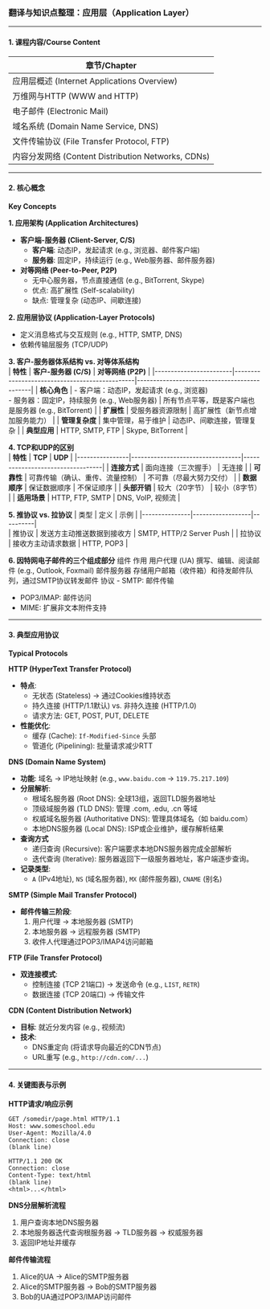 ### **翻译与知识点整理：应用层（Application Layer）**  

---

#### **1. 课程内容/Course Content**  
| 章节/Chapter | 
|--------------|
| 应用层概述 (Internet Applications Overview) | 
| 万维网与HTTP (WWW and HTTP) |
| 电子邮件 (Electronic Mail) | 
| 域名系统 (Domain Name Service, DNS) |  
| 文件传输协议 (File Transfer Protocol, FTP) | 
| 内容分发网络 (Content Distribution Networks, CDNs) |

---

#### **2. 核心概念**  
**Key Concepts**  

**1. 应用架构 (Application Architectures)**  
- **客户端-服务器 (Client-Server, C/S)**  
  - **客户端**: 动态IP，发起请求 (e.g., 浏览器、邮件客户端)  
  - **服务器**: 固定IP，持续运行 (e.g., Web服务器、邮件服务器)  
- **对等网络 (Peer-to-Peer, P2P)**  
  - 无中心服务器，节点直接通信 (e.g., BitTorrent, Skype)  
  - 优点: 高扩展性 (Self-scalability)  
  - 缺点: 管理复杂 (动态IP、间歇连接)  

**2. 应用层协议 (Application-Layer Protocols)**  
- 定义消息格式与交互规则 (e.g., HTTP, SMTP, DNS)  
- 依赖传输层服务 (TCP/UDP)  

**3. 客户-服务器体系结构 vs. 对等体系结构**  
| **特性**               | **客户-服务器 (C/S)**                          | **对等网络 (P2P)**                          |
|------------------------|-----------------------------------------------|---------------------------------------------|
| **核心角色**           | - 客户端：动态IP，发起请求 (e.g., 浏览器) <br> - 服务器：固定IP，持续服务 (e.g., Web服务器) | 所有节点平等，既是客户端也是服务器 (e.g., BitTorrent) |
| **扩展性**             | 受服务器资源限制                               | 高扩展性（新节点增加服务能力）                |
| **管理复杂度**         | 集中管理，易于维护                             | 动态IP、间歇连接，管理复杂                    |
| **典型应用**           | HTTP, SMTP, FTP                               | Skype, BitTorrent                           |

**4. TCP和UDP的区别**  
| **特性**       | **TCP**                          | **UDP**                          |
|----------------|----------------------------------|----------------------------------|
| **连接方式**   | 面向连接（三次握手）             | 无连接                           |
| **可靠性**     | 可靠传输（确认、重传、流量控制） | 不可靠（尽最大努力交付）         |
| **数据顺序**   | 保证数据顺序                     | 不保证顺序                       |
| **头部开销**   | 较大（20字节）                   | 较小（8字节）                    |
| **适用场景**   | HTTP, FTP, SMTP                 | DNS, VoIP, 视频流               |


**5. 推协议 vs. 拉协议**
| 类型	| 定义	| 示例 |
|---------------|------------------|----------|  
| 推协议	| 发送方主动推送数据到接收方 | SMTP, HTTP/2 Server Push |
| 拉协议	| 接收方主动请求数据	| HTTP, POP3 |

**6. 因特网电子邮件的三个组成部分**
组件	作用
用户代理 (UA)	撰写、编辑、阅读邮件 (e.g., Outlook, Foxmail)
邮件服务器	存储用户邮箱（收件箱）和待发邮件队列，通过SMTP协议转发邮件
协议	- SMTP: 邮件传输
- POP3/IMAP: 邮件访问
- MIME: 扩展非文本附件支持


---

#### **3. 典型应用协议**  
**Typical Protocols**  

**HTTP (HyperText Transfer Protocol)**  
- **特点**:  
  - 无状态 (Stateless) → 通过Cookies维持状态  
  - 持久连接 (HTTP/1.1默认) vs. 非持久连接 (HTTP/1.0)  
  - 请求方法: GET, POST, PUT, DELETE  
- **性能优化**:  
  - 缓存 (Cache): `If-Modified-Since` 头部  
  - 管道化 (Pipelining): 批量请求减少RTT  

**DNS (Domain Name System)**  
- **功能**: 域名 → IP地址映射 (e.g., `www.baidu.com` → `119.75.217.109`)  
- **分层解析**:  
  - 根域名服务器 (Root DNS): 全球13组，返回TLD服务器地址
  - 顶级域服务器 (TLD DNS): 管理 .com, .edu, .cn 等域
  - 权威域名服务器 (Authoritative DNS): 管理具体域名（如 baidu.com）
  - 本地DNS服务器 (Local DNS): ISP或企业维护，缓存解析结果
- **查询方式**
  - 递归查询 (Recursive): 客户端要求本地DNS服务器完成全部解析
  - 迭代查询 (Iterative): 服务器返回下一级服务器地址，客户端逐步查询。
- **记录类型**:  
  - `A` (IPv4地址), `NS` (域名服务器), `MX` (邮件服务器), `CNAME` (别名)  

**SMTP (Simple Mail Transfer Protocol)**  
- **邮件传输三阶段**:  
  1. 用户代理 → 本地服务器 (SMTP)  
  2. 本地服务器 → 远程服务器 (SMTP)  
  3. 收件人代理通过POP3/IMAP4访问邮箱  

**FTP (File Transfer Protocol)**  
- **双连接模式**:  
  - 控制连接 (TCP 21端口) → 发送命令 (e.g., `LIST`, `RETR`)  
  - 数据连接 (TCP 20端口) → 传输文件  

**CDN (Content Distribution Network)**  
- **目标**: 就近分发内容 (e.g., 视频流)  
- **技术**:  
  - DNS重定向 (将请求导向最近的CDN节点)  
  - URL重写 (e.g., `http://cdn.com/...`)  

---

#### **4. 关键图表与示例**  

**HTTP请求/响应示例**  
```http
GET /somedir/page.html HTTP/1.1
Host: www.someschool.edu
User-Agent: Mozilla/4.0
Connection: close
(blank line)
```
```http
HTTP/1.1 200 OK
Connection: close
Content-Type: text/html
(blank line)
<html>...</html>
```

**DNS分层解析流程**  
1. 用户查询本地DNS服务器  
2. 本地服务器迭代查询根服务器 → TLD服务器 → 权威服务器  
3. 返回IP地址并缓存  

**邮件传输流程**  
1. Alice的UA → Alice的SMTP服务器  
2. Alice的SMTP服务器 → Bob的SMTP服务器  
3. Bob的UA通过POP3/IMAP访问邮件  

